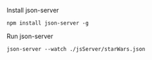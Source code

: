 Install json-server

    npm install json-server -g

Run json-server

    json-server --watch ./jsServer/starWars.json